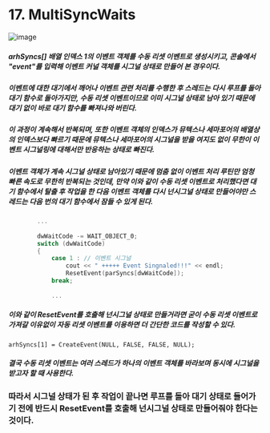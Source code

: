 # 17. MultiSyncWaits

![image](https://user-images.githubusercontent.com/41619898/71492127-4a8a8500-2878-11ea-84df-cdf3cd28a46b.png)

##### arhSyncs[] 배열 인덱스 1의 이벤트 객체를 수동 리셋 이벤트로 생성시키고, 콘솔에서 "event"를 입력해 이벤트 커널 객체를 시그널 상태로 만들어 본 경우이다.

##### 이벤트에 대한 대기에서 깨어나 이벤트 관련 처리를 수행한 후 스레드는 다시 루프를 돌아 대기 함수로 돌아가지만, 수동 리셋 이벤트이므로 이미 시그널 상태로 남아 있기 때문에 대기 없이 바로 대기 함수를 빠져나와 버린다.

##### 이 과정이 계속해서 반복되며, 또한 이벤트 객체의 인덱스가 뮤텍스나 세마포어의 배열상의 인덱스보다 빠르기 때문에 뮤텍스나 세마포어의 시그널을 받을 여지도 없이 무한이 이벤트 시그널링에 대해서만 반응하는 상태로 빠진다.

##### 이벤트 객체가 계속 시그널 상태로 남아있기 때문에 멈춤 없이 이벤트 처리 루틴만 엄청 빠른 속도로 무한히 반복되는 것인데, 만약 이와 같이 수동 리셋 이벤트로 처리했다면 대기 함수에서 탈출 후 작업을 한 다음 이벤트 객체를 다시 넌시그널 상태로 만들어야만 스레드는 다음 번의 대기 함수에서 잠들 수 있게 된다.

```c++
		...
         
		dwWaitCode -= WAIT_OBJECT_0;
		switch (dwWaitCode)
		{
			case 1 : // 이벤트 시그널
				cout << " +++++ Event Singnaled!!!" << endl;
				ResetEvent(parSyncs[dwWaitCode]);
			break;
                
			...
```

##### 이와 같이 ResetEvent를 호출해 넌시그널 상태로 만들거라면 굳이 수동 리셋 이벤트로 가져갈 이유없이 자동 리셋 이벤트를 이용하면 더 간단한 코드를 작성할 수 있다.

```
arhSyncs[1] = CreateEvent(NULL, FALSE, FALSE, NULL);
```

##### 결국 수동 리셋 이벤트는 여러 스레드가 하나의 이벤트 객체를 바라보며 동시에 시그널을 받고자 할 때 사용한다.

### 따라서 시그널 상태가 된 후 작업이 끝나면 루프를 돌아 대기 상태로 들어가기 전에 반드시 ResetEvent를 호출해 넌시그널 상태로 만들어줘야 한다는 것이다.